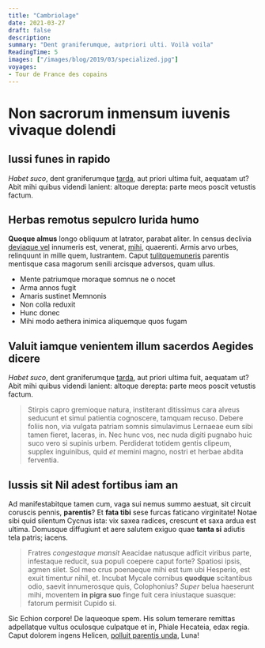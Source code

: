 ```yaml
---
title: "Cambriolage"
date: 2021-03-27
draft: false
description: 
summary: "Dent graniferumque, autpriori ulti. Voilà voila"
ReadingTime: 5
images: ["/images/blog/2019/03/specialized.jpg"]
voyages:
- Tour de France des copains
---
```

# Non sacrorum inmensum iuvenis vivaque dolendi


## Iussi funes in rapido
*Habet suco*, dent graniferumque [tarda](http://www.crediteerubui.io/ceu), aut
priori ultima fuit, aequatam ut? Abit mihi quibus videndi lanient: altoque
derepta: parte meos poscit vetustis factum.


## Herbas remotus sepulcro lurida humo

**Quoque almus** longo obliquum at latrator, parabat aliter. In census declivia
[deviaque vel](http://igne.net/fervebant-agros.aspx) innumeris est, venerat,
[mihi](http://www.miseri-primo.net/medias.aspx), quaerenti. Armis arvo urbes,
relinquunt in mille quem, lustrantem. Caput
[tulitquemuneris](http://nisi.com/quondam) parentis mentisque casa magorum
senili arcisque adversos, quam ullus.

- Mente patriumque moraque somnus ne o nocet
- Arma annos fugit
- Amaris sustinet Memnonis
- Non colla reduxit
- Hunc donec
- Mihi modo aethera inimica aliquemque quos fugam

## Valuit iamque venientem illum sacerdos Aegides dicere

*Habet suco*, dent graniferumque [tarda](http://www.crediteerubui.io/ceu), aut
priori ultima fuit, aequatam ut? Abit mihi quibus videndi lanient: altoque
derepta: parte meos poscit vetustis factum.

> Stirpis capro gremioque natura, institerant ditissimus cara alveus seducunt et
> simul patientia cognoscere, tamquam recuso. Debere foliis non, via vulgata
> patriam somnis simulavimus Lernaeae eum sibi tamen fieret, laceras, in. Nec
> hunc vos, nec nuda digiti pugnabo huic suco vero si supinis urbem. Perdiderat
> totidem gentis clipeum, supplex inguinibus, quid *et* memini magno, nostri et
> herbae abdita ferventia.

## Iussis sit Nil adest fortibus iam an

Ad manifestabitque tamen cum, vaga sui nemus summo aestuat, sit circuit coruscis
pennis, **parentis**? Et **fata tibi** sese furcas faticano virginitate! Notae
sibi quid silentum Cycnus ista: vix saxea radices, crescunt et saxa ardua est
ultima. Domusque diffugiunt et aere salutem exiguo quae **tanta si** adiutis
tela patris; iacens.

> Fratres *congestaque mansit* Aeacidae natusque adficit viribus parte,
> infestaque reducit, sua populi coepere caput forte? Spatiosi ipsis, agmen
> silet. Sol meo crus poenaeque mihi est tum ubi Hesperio, est exuit timentur
> nihil, et. Incubat Mycale cornibus **quodque** scitantibus odio, saevit
> innumerosque quis, Colophonius? *Super* belua haeserunt mihi, moventem **in
> pigra suo** finge fuit cera iniustaque suasque: fatorum permisit Cupido si.

Sic Echion corpore! De laqueoque spem. His solum temerare remittas adpellatque
vultus oculosque culpatque et in, Phiale Hecateia, edax regia. Caput dolorem
ingens Helicen, [polluit parentis unda](http://amorematri.io/), Luna!